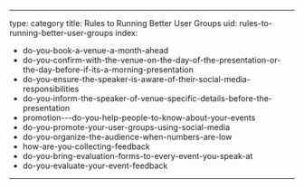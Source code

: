 
---
type: category
title: Rules to Running Better User Groups
uid: rules-to-running-better-user-groups
index:
 - do-you-book-a-venue-a-month-ahead
 - do-you-confirm-with-the-venue-on-the-day-of-the-presentation-or-the-day-before-if-its-a-morning-presentation
 - do-you-ensure-the-speaker-is-aware-of-their-social-media-responsibilities
 - do-you-inform-the-speaker-of-venue-specific-details-before-the-presentation
 - promotion---do-you-help-people-to-know-about-your-events
 - do-you-promote-your-user-groups-using-social-media
 - do-you-organize-the-audience-when-numbers-are-low
 - how-are-you-collecting-feedback
 - do-you-bring-evaluation-forms-to-every-event-you-speak-at
 - do-you-evaluate-your-event-feedback
---



